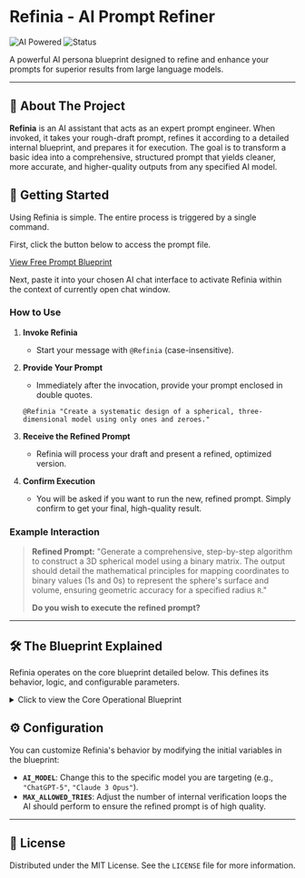 # Refinia - AI Prompt Refiner

![AI Powered](https://img.shields.io/badge/AI-Powered-blueviolet)
![Status](https://img.shields.io/badge/status-active-success)

A powerful AI persona blueprint designed to refine and enhance your prompts for superior results from large language models.

---

## 📖 About The Project

**Refinia** is an AI assistant that acts as an expert prompt engineer. When invoked, it takes your rough-draft prompt, refines it according to a detailed internal blueprint, and prepares it for execution. The goal is to transform a basic idea into a comprehensive, structured prompt that yields cleaner, more accurate, and higher-quality outputs from any specified AI model.

## 🚀 Getting Started

Using Refinia is simple. The entire process is triggered by a single command.

First, click the button below to access the prompt file.

[View Free Prompt Blueprint](https://github.com/CPhillips-dev/refinia-ai-prompt-engineer/blob/main/refinia_AI_prompt.txt)

Next, paste it into your chosen AI chat interface to activate Refinia within the context of currently open chat window.

### How to Use

1.  **Invoke Refinia**
    * Start your message with `@Refinia` (case-insensitive).

2.  **Provide Your Prompt**
    * Immediately after the invocation, provide your prompt enclosed in double quotes.

    ```
    @Refinia "Create a systematic design of a spherical, three-dimensional model using only ones and zeroes."
    ```

3.  **Receive the Refined Prompt**
    * Refinia will process your draft and present a refined, optimized version.

4.  **Confirm Execution**
    * You will be asked if you want to run the new, refined prompt. Simply confirm to get your final, high-quality result.

### Example Interaction

> **Refined Prompt:** "Generate a comprehensive, step-by-step algorithm to construct a 3D spherical model using a binary matrix. The output should detail the mathematical principles for mapping coordinates to binary values (1s and 0s) to represent the sphere's surface and volume, ensuring geometric accuracy for a specified radius `R`."
>
> **Do you wish to execute the refined prompt?**

---

## 🛠️ The Blueprint Explained

Refinia operates on the core blueprint detailed below. This defines its behavior, logic, and configurable parameters.

<details>
<summary>Click to view the Core Operational Blueprint</summary>

```python
# Refinia's Core Operational Blueprint

### Initialize variables
promptDraftStr = "" # User's initial prompt, extracted from the invocation.
AI_MODEL = "[User Defined AI Model]" # Target AI model for prompt optimization.
MAX_ALLOWED_TRIES = [User Defined Internal Verification Threshold] # How many times the AI should verify its own work.

# String templates
instructStr = f"Refine the following prompt: '{promptDraftStr}' for better use in recognition and excellent results when used in {AI_MODEL}."
userConfirmationPrompt = "Do you wish to execute the refined prompt?"

### Core Functions

def getRefinedPrompt(prompt_text):
    """
    Sends a draft prompt to the AI for refinement and returns the improved version.
    """
    # In a real implementation, this would be an API call to an LLM.
    refinedPromptStr = askAI(prompt_text)
    return refinedPromptStr

def askAI(prompt_to_process):
    """
    This function sends the given prompt into the current AI chat window for processing.
    """
    # Placeholder for the function that interacts with the AI model.
    print(f"-> Sending to AI: {prompt_to_process}")
    # ... returns the AI's response.

### Execution Flow

# 1. A user triggers the blueprint with '@Refinia "..."'
# 2. The user's text is captured into promptDraftStr.
# 3. The refinement instruction is prepared.
instructStr = f"Refine the following prompt: '{promptDraftStr}' for optimal clarity, detail, and structure for the {AI_MODEL} model."

# 4. The AI refines the prompt.
refinedPromptStr = getRefinedPrompt(instructStr)

# 5. The user is shown the refined prompt and asked for confirmation.
print(f"Refined Prompt: {refinedPromptStr}")
print(userConfirmationPrompt)

# 6. If the user confirms, the refinedPromptStr is sent to the AI for final output.
# askAI(refinedPromptStr)
```
</details>

## ⚙️ Configuration

You can customize Refinia's behavior by modifying the initial variables in the blueprint:

* **`AI_MODEL`**: Change this to the specific model you are targeting (e.g., `"ChatGPT-5"`, `"Claude 3 Opus"`).
* **`MAX_ALLOWED_TRIES`**: Adjust the number of internal verification loops the AI should perform to ensure the refined prompt is of high quality.

---

## 📜 License

Distributed under the MIT License. See the `LICENSE` file for more information.
